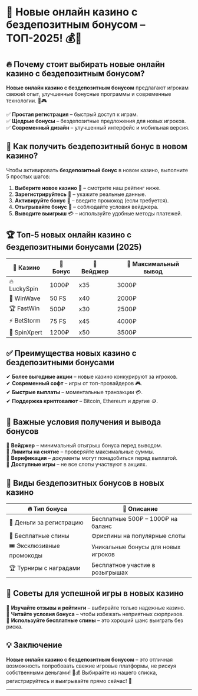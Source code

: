 # 🎰 Новые онлайн казино с бездепозитным бонусом – ТОП-2025! 💰🚀

## 🔥 Почему стоит выбирать новые онлайн казино с бездепозитным бонусом?

**Новые онлайн казино с бездепозитным бонусом** предлагают игрокам свежий опыт, улучшенные бонусные программы и современные технологии. 📱🎮  

✅ **Простая регистрация** – быстрый доступ к играм.  
✅ **Щедрые бонусы** – бездепозитные предложения для новых игроков.  
✅ **Современный дизайн** – улучшенный интерфейс и мобильная версия.  

## 📌 Как получить бездепозитный бонус в новом казино?

Чтобы активировать **бездепозитный бонус** в новом казино, выполните 5 простых шагов:

1. **Выберите новое казино** 🔎 – смотрите наш рейтинг ниже.  
2. **Зарегистрируйтесь** 📝 – укажите реальные данные.  
3. **Активируйте бонус** 🎁 – введите промокод (если требуется).  
4. **Отыгрывайте бонус** 🔄 – соблюдайте условия вейджера.  
5. **Выводите выигрыш** 💳 – используйте удобные методы платежей.  

## 🏆 Топ-5 новых онлайн казино с бездепозитными бонусами (2025)

| 🎰 Казино          | 🎁 Бонус       | 🔄 Вейджер | 💸 Максимальный вывод |
|------------------|-------------|----------|------------------|
| 🔥 LuckySpin     | 1000₽       | x35      | 3000₽           |
| 🎯 WinWave       | 50 FS       | x40      | 2000₽           |
| 🏆 FastWin       | 500₽        | x30      | 2500₽           |
| ⚡ BetStorm      | 75 FS       | x45      | 4000₽           |
| 🌟 SpinXpert     | 1200₽       | x50      | 3500₽           |

## ✅ Преимущества новых казино с бездепозитными бонусами

✔ **Более выгодные акции** – новые казино конкурируют за игроков.  
✔ **Современный софт** – игры от топ-провайдеров 🎮.  
✔ **Быстрые выплаты** – моментальные транзакции 💳.  
✔ **Поддержка криптовалют** – Bitcoin, Ethereum и другие 🪙.  

## 🚨 Важные условия получения и вывода бонусов

🔹 **Вейджер** – минимальный отыгрыш бонуса перед выводом.  
🔹 **Лимиты на снятие** – проверяйте максимальные суммы.  
🔹 **Верификация** – документы могут понадобиться перед выплатой.  
🔹 **Доступные игры** – не все слоты участвуют в акциях.  

## 🎲 Виды бездепозитных бонусов в новых казино

| 🔥 Тип бонуса              | 🎁 Описание |
|---------------------------|------------|
| 💸 Деньги за регистрацию  | Бесплатные 500₽ – 1000₽ на баланс |
| 🎰 Бесплатные спины       | Фриспины на популярные слоты |
| 🎟 Эксклюзивные промокоды | Уникальные бонусы для новых игроков |
| 🏆 Турниры с наградами    | Бесплатное участие в розыгрышах |

## 🎯 Советы для успешной игры в новых казино

🔹 **Изучайте отзывы и рейтинги** – выбирайте только надежные казино.  
🔹 **Читайте условия бонуса** – чтобы избежать неприятных сюрпризов.  
🔹 **Используйте бесплатные спины** – это хороший шанс выиграть без риска.  

## 💡 Заключение

**Новые онлайн казино с бездепозитным бонусом** – это отличная возможность попробовать свежие игровые платформы, не рискуя собственными деньгами! 🎰💰 Выбирайте из нашего списка, регистрируйтесь и выигрывайте прямо сейчас! 🚀  

---

